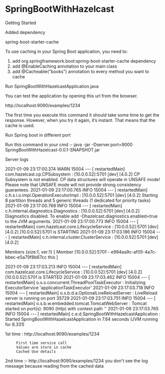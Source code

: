 # SpringBootWithHazelcast

   Getting Started

Added dependency

spring-boot-starter-cache

To use caching in your Spring Boot application, you need to:

1. add org.springframework.boot:spring-boot-starter-cache dependency
2. add @EnableCaching annotation to your main class
3. add @Cacheable("books") annotation to every method you want to cache

Run SpringBootWithHazelcastApplication.java 

You can test the application by opening this url from the browser.

http://localhost:9090/examples/1234

The first time you execute this command it should take some time to get the response. However, when you try it again, it’s instant. That means that the cache is used.


Run Spring boot in different  port 

Run this command in your cmd  :- java -jar -Dserver.port=9000 SpringBootWithHazelcast-0.0.1-SNAPSHOT.jar

Server logs 

2021-01-09 23:17:00.374  WARN 15004 --- [  restartedMain] com.hazelcast.cp.CPSubsystem             : [10.0.0.52]:5701 [dev] [4.0.2] CP Subsystem is not enabled. CP data structures will operate in UNSAFE mode! Please note that UNSAFE mode will not provide strong consistency guarantees.
2021-01-09 23:17:00.765  INFO 15004 --- [  restartedMain] c.h.s.i.o.impl.OperationExecutorImpl     : [10.0.0.52]:5701 [dev] [4.0.2] Starting 8 partition threads and 5 generic threads (1 dedicated for priority tasks)
2021-01-09 23:17:00.768  INFO 15004 --- [  restartedMain] c.h.internal.diagnostics.Diagnostics     : [10.0.0.52]:5701 [dev] [4.0.2] Diagnostics disabled. To enable add -Dhazelcast.diagnostics.enabled=true to the JVM arguments.
2021-01-09 23:17:00.773  INFO 15004 --- [  restartedMain] com.hazelcast.core.LifecycleService      : [10.0.0.52]:5701 [dev] [4.0.2] [10.0.0.52]:5701 is STARTING
2021-01-09 23:17:03.196  INFO 15004 --- [  restartedMain] c.h.internal.cluster.ClusterService      : [10.0.0.52]:5701 [dev] [4.0.2] 

Members {size:1, ver:1} [
	Member [10.0.0.52]:5701 - e994aa9c-af05-4a7c-bbec-e5a79f8b67cc this
]

2021-01-09 23:17:03.213  INFO 15004 --- [  restartedMain] com.hazelcast.core.LifecycleService      : [10.0.0.52]:5701 [dev] [4.0.2] [10.0.0.52]:5701 is STARTED
2021-01-09 23:17:03.462  INFO 15004 --- [  restartedMain] o.s.s.concurrent.ThreadPoolTaskExecutor  : Initializing ExecutorService 'applicationTaskExecutor'
2021-01-09 23:17:03.718  INFO 15004 --- [  restartedMain] o.s.b.d.a.OptionalLiveReloadServer       : LiveReload server is running on port 35729
2021-01-09 23:17:03.751  INFO 15004 --- [  restartedMain] o.s.b.w.embedded.tomcat.TomcatWebServer  : Tomcat started on port(s): 9090 (http) with context path ''
2021-01-09 23:17:03.765  INFO 15004 --- [  restartedMain] c.e.d.SpringBootWithHazelcastApplication : Started SpringBootWithHazelcastApplication in 7.64 seconds (JVM running for 8.331)


1st time : http://localhost:9090/examples/1234

         First time service call
         Values are store in cache
         Cached Use details

 

2nd time :- http://localhost:9090/examples/1234
      you don't see the log message because  reading from the cached data 

